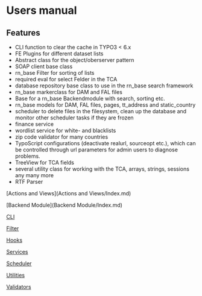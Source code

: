 Users manual
============

Features
--------

-   CLI function to clear the cache in TYPO3 \< 6.x
-   FE Plugins for different dataset lists
-   Abstract class for the object/oberserver pattern
-   SOAP client base class
-   rn\_base Filter for sorting of lists
-   required eval for select Felder in the TCA
-   database repository base class to use in the rn\_base search framework
-   rn\_base markerclass for DAM and FAL files
-   Base for a rn\_base Backendmodule with search, sorting etc.
-   rn\_base models for DAM, FAL files, pages, tt\_address and static\_country
-   scheduler to delete files in the filesystem, clean up the database and monitor other scheduler tasks if they are frozen
-   finance service
-   wordlist service for white- and blacklists
-   zip code validator for many countries
-   TypoScript configurations (deactivate realurl, sourceopt etc.), which can be controlled through url parameters for admin users to diagnose problems.
-   TreeView for TCA fields
-   several utility class for working with the TCA, arrays, strings, sessions any many more
-   RTF Parser

[Actions and Views](Actions and Views/Index.md)

[Backend Module](Backend Module/Index.md)

[CLI](CLI/Index.md)

[Filter](Filter/Index.md)

[Hooks](Hooks/Index.md)

[Services](Services/Index.md)

[Scheduler](Scheduler/Index.md)

[Utilities](Utilities/Index.md)

[Validators](Validators/Index.md)